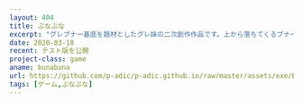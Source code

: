 ```yaml
---
layout: 404
title: ぶなぶな
excerpt: "グレブナー基底を題材としたグレ妹の二次創作作品です。上から落ちてくるブナイムを揃えて消していく斬新なパズルゲームです。テスト版を公開していますので以下のリンクからBunaBuna.zipをダウンロードして解凍し、説明書.txtを読んでBunaBuna.exeを起動し、プレイしてみて下さい。ただしBunaBuna.zipが何か問題を起こした場合の責任をこちらは一切負わないことをご了承下さい。不具合があった場合はご報告いただけますと幸いです。"
date: 2020-03-18
recent: テスト版を公開
project-class: game
aname: bunabuna
url: https://github.com/p-adic/p-adic.github.io/raw/master/assets/exe/BunaBuna.zip
tags: [ゲーム,ぶなぶな]
---
```

